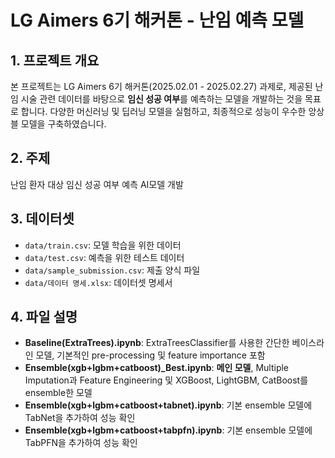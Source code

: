 # LG Aimers 6기 해커톤 - 난임 예측 모델

## 1. 프로젝트 개요

본 프로젝트는 LG Aimers 6기 해커톤(2025.02.01 - 2025.02.27) 과제로, 제공된 난임 시술 관련 데이터를 바탕으로 **임신 성공 여부**를 예측하는 모델을 개발하는 것을 목표로 합니다. 다양한 머신러닝 및 딥러닝 모델을 실험하고, 최종적으로 성능이 우수한 앙상블 모델을 구축하였습니다.

## 2. 주제

난임 환자 대상 임신 성공 여부 예측 AI모델 개발

## 3. 데이터셋

- `data/train.csv`: 모델 학습을 위한 데이터
- `data/test.csv`: 예측을 위한 테스트 데이터
- `data/sample_submission.csv`: 제출 양식 파일
- `data/데이터 명세.xlsx`: 데이터셋 명세서

## 4. 파일 설명

- **Baseline(ExtraTrees).ipynb**: ExtraTreesClassifier를 사용한 간단한 베이스라인 모델, 기본적인 pre-processing 및 feature importance 포함
- **Ensemble(xgb+lgbm+catboost)\_Best.ipynb**: **메인 모델**, Multiple Imputation과 Feature Engineering 및 XGBoost, LightGBM, CatBoost를 ensemble한 모델
- **Ensemble(xgb+lgbm+catboost+tabnet).ipynb**: 기본 ensemble 모델에 TabNet을 추가하여 성능 확인
- **Ensemble(xgb+lgbm+catboost+tabpfn).ipynb**: 기본 ensemble 모델에 TabPFN을 추가하여 성능 확인
